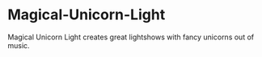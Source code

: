 # Magical-Unicorn-Light
Magical Unicorn Light creates great lightshows with fancy unicorns out of music.
